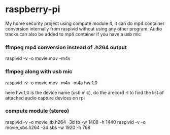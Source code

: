 # raspberry-pi
My home security project using compute module 4, it can do mp4 container conversion internally from raspivid without using any other program.
Audio tracks can also be added to mp4 container if you have a usb mic

### ffmpeg mp4 conversion instead of .h264 output
raspivid -v -o movie.mov -m4v

### ffmpeg along with usb mic 
raspivid -v -o movie.mov -m4v -m4a hw:1,0

here hw:1,0 is the device name (usb mic), do the arecord -l to find the list of attached audio capture devices on rpi

### compute module (stereo)
raspivid -v -o movie_tb.h264 -3d tb -w 1408 -h 1440
raspivid -v -o movie_sbs.h264 -3d sbs -w 1920 -h 768
